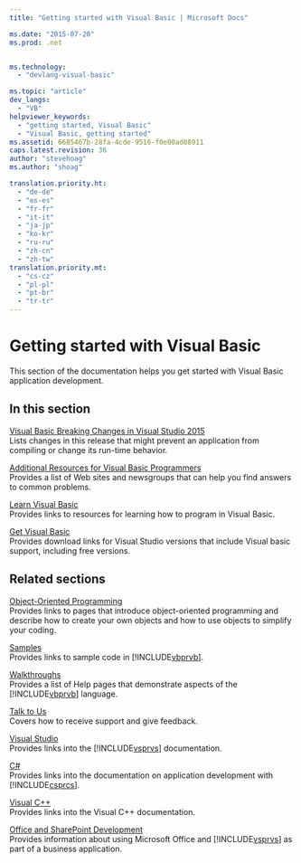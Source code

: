 ```yaml
---
title: "Getting started with Visual Basic | Microsoft Docs"

ms.date: "2015-07-20"
ms.prod: .net


ms.technology: 
  - "devlang-visual-basic"

ms.topic: "article"
dev_langs: 
  - "VB"
helpviewer_keywords: 
  - "getting started, Visual Basic"
  - "Visual Basic, getting started"
ms.assetid: 6685467b-28fa-4cde-9516-f0e00ad08911
caps.latest.revision: 36
author: "stevehoag"
ms.author: "shoag"

translation.priority.ht: 
  - "de-de"
  - "es-es"
  - "fr-fr"
  - "it-it"
  - "ja-jp"
  - "ko-kr"
  - "ru-ru"
  - "zh-cn"
  - "zh-tw"
translation.priority.mt: 
  - "cs-cz"
  - "pl-pl"
  - "pt-br"
  - "tr-tr"
---
```

# Getting started with Visual Basic
This section of the documentation helps you get started with Visual Basic application development.  
  
## In this section  
 [Visual Basic Breaking Changes in Visual Studio 2015](../../visual-basic/getting-started/breaking-changes-in-visual-studio-2015.md)  
 Lists changes in this   release that might prevent an application from compiling or change its run-time behavior.  
  
 [Additional Resources for Visual Basic Programmers](../../visual-basic/getting-started/additional-resources.md)  
 Provides a list of Web sites and newsgroups that can help you find answers to common problems.  
  
 [Learn Visual Basic](http://msdn.microsoft.com/vstudio/hh388573.aspx)  
 Provides links to resources for learning how to program in Visual Basic.  
  
 [Get Visual Basic](https://www.visualstudio.com/en-us/downloads/download-visual-studio-vs.aspx)  
 Provides download links for Visual Studio versions that include Visual basic support, including free versions.  
  
## Related sections  
 [Object-Oriented Programming](../programming-guide/concepts/object-oriented-programming.md)  
 Provides links to pages that introduce object-oriented programming and describe how to create your own objects and how to use objects to simplify your coding.  
  
 [Samples](../../visual-basic/sample-applications.md)  
 Provides links to sample code in [!INCLUDE[vbprvb](../../csharp/programming-guide/concepts/linq/includes/vbprvb_md.md)].  
  
 [Walkthroughs](../../visual-basic/walkthroughs.md)  
 Provides a list of Help pages that demonstrate aspects of the [!INCLUDE[vbprvb](../../csharp/programming-guide/concepts/linq/includes/vbprvb_md.md)] language.  
  
 [Talk to Us](https://docs.microsoft.com/visualstudio/ide/talk-to-us)  
 Covers how to receive support and give feedback.  
  
 [Visual Studio](http://msdn.microsoft.com/en-us/06ddebea-2c83-4a45-bb48-6264c797ed93)  
 Provides links into the [!INCLUDE[vsprvs](../../csharp/includes/vsprvs_md.md)] documentation.  
  
 [C#](../../csharp/csharp.md)  
 Provides links into the documentation on application development with [!INCLUDE[csprcs](../../csharp/includes/csprcs_md.md)].  
  
 [Visual C++](https://docs.microsoft.com/cpp/)  
 Provides links into the Visual C++ documentation.  
  
 [Office and SharePoint Development](https://msdn.microsoft.com/library/d2tx7z6d)  
 Provides information about using Microsoft Office and [!INCLUDE[vsprvs](../../csharp/includes/vsprvs_md.md)] as part of a business application.
